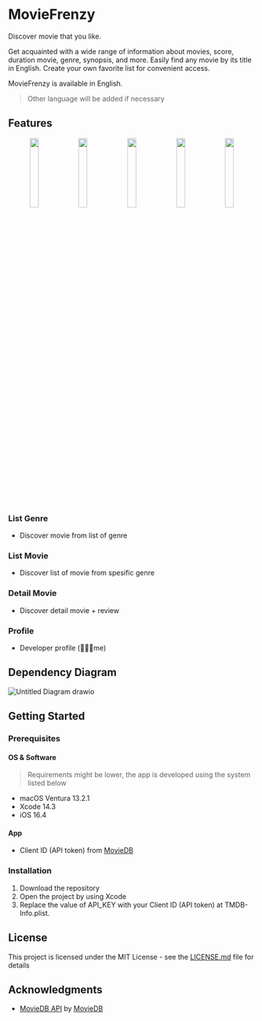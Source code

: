 # MovieFrenzy
Discover movie that you like.

Get acquainted with a wide range of information about movies, score, duration movie, genre, synopsis, and more. Easily find any movie by its title in English. Create your own favorite list for convenient access.

MovieFrenzy is available in English.
> Other language will be added if necessary

## Features
<p align="center">
  <img src="https://github.com/finnchristoffer/MovieDB-VIPER-Modular/assets/75067308/29373488-db98-4090-88aa-a0692bc0351c" width="19%">
  <img src="https://github.com/finnchristoffer/MovieDB-VIPER-Modular/assets/75067308/943b637e-4039-4c56-b730-7b833bbdec0a" width="19%">
  <img src="https://github.com/finnchristoffer/MovieDB-VIPER-Modular/assets/75067308/be77f89f-a668-4f22-b15a-759d3fd02fce" width="19%">
  <img src="https://github.com/finnchristoffer/MovieDB-VIPER-Modular/assets/75067308/7119f1be-9ace-4598-972c-36b608cb2f65" width="19%">
  <img src="https://github.com/finnchristoffer/MovieDB-VIPER-Modular/assets/75067308/78ea9afa-e6f0-4425-aff8-9d181d8a1110" width="19%">
</p>

### List Genre
- Discover movie from list of genre

### List Movie
- Discover list of movie from spesific genre

### Detail Movie
- Discover detail movie + review

### Profile
- Developer profile (🧑🏻‍💻me)

## Dependency Diagram
![Untitled Diagram drawio](https://github.com/finnchristoffer/MovieDB-VIPER-Modular/assets/75067308/77853796-8fa0-43c9-991a-4ce09923ce79)

## Getting Started
### Prerequisites
#### OS & Software
> Requirements might be lower, the app is developed using the system listed below
* macOS Ventura 13.2.1
* Xcode 14.3
* iOS 16.4

#### App
* Client ID (API token) from [MovieDB](https://www.themoviedb.org/settings/api)

### Installation
1. Download the repository
2. Open the project by using Xcode
3. Replace the value of API_KEY with your Client ID (API token) at TMDB-Info.plist.

## License
This project is licensed under the MIT License - see the [LICENSE.md](https://github.com/finnchristoffer/MovieDB-iOS-Modular/blob/main/LICENSE) file for details

## Acknowledgments
* [MovieDB API](https://www.themoviedb.org/settings/api) by [MovieDB](https://www.themoviedb.org/)
